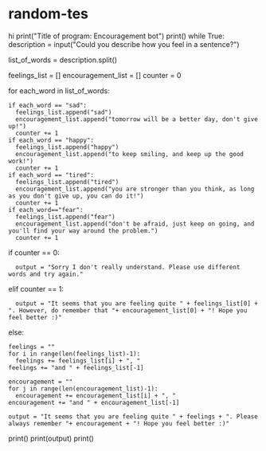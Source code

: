 # random-tes
hi
print("Title of program: Encouragement bot")
print()
while True:
  description = input("Could you describe how you feel in a sentence?")

  list_of_words = description.split()

  feelings_list = []
  encouragement_list = []
  counter = 0
  
  for each_word in list_of_words:
    
    if each_word == "sad":
      feelings_list.append("sad")
      encouragement_list.append("tomorrow will be a better day, don't give up!")
      counter += 1
    if each_word == "happy":
      feelings_list.append("happy")
      encouragement_list.append("to keep smiling, and keep up the good work!")
      counter += 1
    if each_word == "tired":
      feelings_list.append("tired")
      encouragement_list.append("you are stronger than you think, as long as you don't give up, you can do it!")
      counter += 1
    if each_word=="fear":
      feelings_list.append("fear")
      encouragement_list.append("don't be afraid, just keep on going, and you'll find your way around the problem.")
      counter += 1
  if counter == 0:
    
      output = "Sorry I don't really understand. Please use different words and try again."

  elif counter == 1:
    
      output = "It seems that you are feeling quite " + feelings_list[0] + ". However, do remember that "+ encouragement_list[0] + "! Hope you feel better :)"  

  else:

    feelings = ""    
    for i in range(len(feelings_list)-1):
      feelings += feelings_list[i] + ", "
    feelings += "and " + feelings_list[-1]
    
    encouragement = ""    
    for j in range(len(encouragement_list)-1):
      encouragement += encouragement_list[i] + ", "
    encouragement += "and " + encouragement_list[-1]

    output = "It seems that you are feeling quite " + feelings + ". Please always remember "+ encouragement + "! Hope you feel better :)"

  print()
  print(output)
  print()
